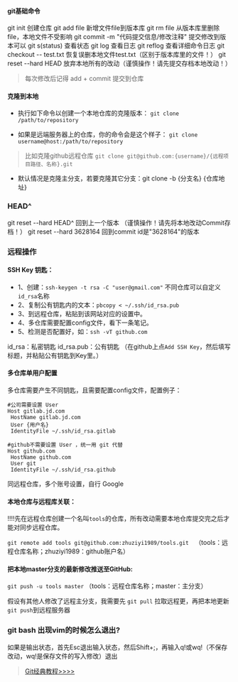 #### git基础命令

git init 创建仓库
git add file  新增文件file到版本库
git rm file   从版本库里删除file，本地文件不受影响
git commit -m "代码提交信息/修改注释"  提交修改到版本可以
git s(status) 查看状态
git log  查看日志
git reflog 查看详细命令日志
git checkout -- test.txt   恢复误删本地文件test.txt（区别于版本库里的文件！）
git reset --hard HEAD  放弃本地所有的改动（谨慎操作！请先提交存档本地改动！）

> 每次修改后记得 add + commit 提交到仓库

#### 克隆到本地
* 执行如下命令以创建一个本地仓库的克隆版本：
`git clone /path/to/repository`

* 如果是远端服务器上的仓库，你的命令会是这个样子：
`git clone username@host:/path/to/repository`

> 比如克隆github远程仓库
> `git clone git@github.com:{username}/{远程项目路径、名称}.git`

* 默认情况是克隆主分支，若要克隆其它分支：git clone -b {分支名} {仓库地址}   

### HEAD^
git reset --hard HEAD^  回到上一个版本 （谨慎操作！请先将本地改动Commit存档！）
git reset --hard 3628164   回到commit id是"3628164"的版本

### 远程操作

#### SSH Key 钥匙：

* 1、创建：`ssh-keygen -t rsa -C "user@gmail.com"`
不同仓库可以自定义`id_rsa`名称
* 2、复制公有钥匙内的文本：`pbcopy < ~/.ssh/id_rsa.pub`
* 3、到远程仓库，粘贴到该网站对应的设置中。
* 4、多仓库需要配置config文件，看下一条笔记。
* 5、检测是否配置好，如：`ssh -vT github.com`

id_rsa：私密钥匙
id_rsa.pub：公有钥匙 （在github上点`Add SSH Key`，然后填写标题，并粘贴公有钥匙到Key里。）

#### 多仓库单用户配置

多仓库需要产生不同钥匙，且需要配置config文件，配置例子：

```
#公司需要设置 User
Host gitlab.jd.com
 HostName gitlab.jd.com
 User {用户名}
 IdentityFile ~/.ssh/id_rsa.gitlab

#github不需要设置 User ，统一用 git 代替
Host github.com
 HostName github.com
 User git
 IdentityFile ~/.ssh/id_rsa.github
 ```
同远程仓库，多个账号设置，自行 Google

#### 本地仓库与远程库关联：

!!!!先在远程仓库创建一个名叫`tools`的仓库，所有改动需要本地仓库提交完之后才能对同步远程仓库。

`git remote add tools git@github.com:zhuziyi1989/tools.git  `（tools：远程仓库名称；zhuziyi1989：github账户名）

#### 把本地master分支的最新修改推送至GitHub:

`git push -u tools master`   （tools：远程仓库名称；master：主分支）

假设有其他人修改了远程主分支，我需要先 `git pull` 拉取远程更，再把本地更新`git push`到远程服务器

### git bash 出现vim的时候怎么退出?

如果是输出状态，首先Esc退出输入状态，然后Shift+;，再输入q!或wq!（不保存改动，wq!是保存文件的写入修改）退出

> [Git经典教程>>>>](https://lvwzhen.gitbooks.io/git-tutorial/content/)
